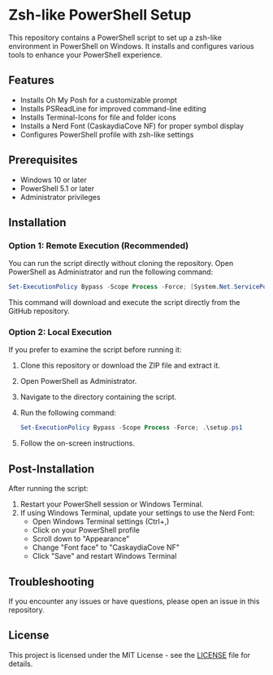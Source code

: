 # Zsh-like PowerShell Setup

This repository contains a PowerShell script to set up a zsh-like environment in PowerShell on Windows. It installs and configures various tools to enhance your PowerShell experience.

## Features

- Installs Oh My Posh for a customizable prompt
- Installs PSReadLine for improved command-line editing
- Installs Terminal-Icons for file and folder icons
- Installs a Nerd Font (CaskaydiaCove NF) for proper symbol display
- Configures PowerShell profile with zsh-like settings

## Prerequisites

- Windows 10 or later
- PowerShell 5.1 or later
- Administrator privileges

## Installation

### Option 1: Remote Execution (Recommended)

You can run the script directly without cloning the repository. Open PowerShell as Administrator and run the following command:

```powershell
Set-ExecutionPolicy Bypass -Scope Process -Force; [System.Net.ServicePointManager]::SecurityProtocol = [System.Net.ServicePointManager]::SecurityProtocol -bor 3072; iex ((New-Object System.Net.WebClient).DownloadString('https://raw.githubusercontent.com/jorisdejosselin/zsh-in-powershell-please/refs/heads/main/setup.ps1'))
```

This command will download and execute the script directly from the GitHub repository.

### Option 2: Local Execution

If you prefer to examine the script before running it:

1. Clone this repository or download the ZIP file and extract it.
2. Open PowerShell as Administrator.
3. Navigate to the directory containing the script.
4. Run the following command:

   ```powershell
   Set-ExecutionPolicy Bypass -Scope Process -Force; .\setup.ps1
   ```

5. Follow the on-screen instructions.

## Post-Installation

After running the script:

1. Restart your PowerShell session or Windows Terminal.
2. If using Windows Terminal, update your settings to use the Nerd Font:
   - Open Windows Terminal settings (Ctrl+,)
   - Click on your PowerShell profile
   - Scroll down to "Appearance"
   - Change "Font face" to "CaskaydiaCove NF"
   - Click "Save" and restart Windows Terminal

## Troubleshooting

If you encounter any issues or have questions, please open an issue in this repository.

## License

This project is licensed under the MIT License - see the [LICENSE](LICENSE) file for details.